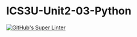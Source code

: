 # ICS3U-Unit2-03-Python

[![GitHub's Super Linter](https://github.com/Ethan-Prieur1/ICS3U-Unit2-03-Python/workflows/GitHub's%20Super%20Linter/badge.svg)](https://github.com/Ethan-Prieur1/ICS3U-Unit2-03-Python/actions)
